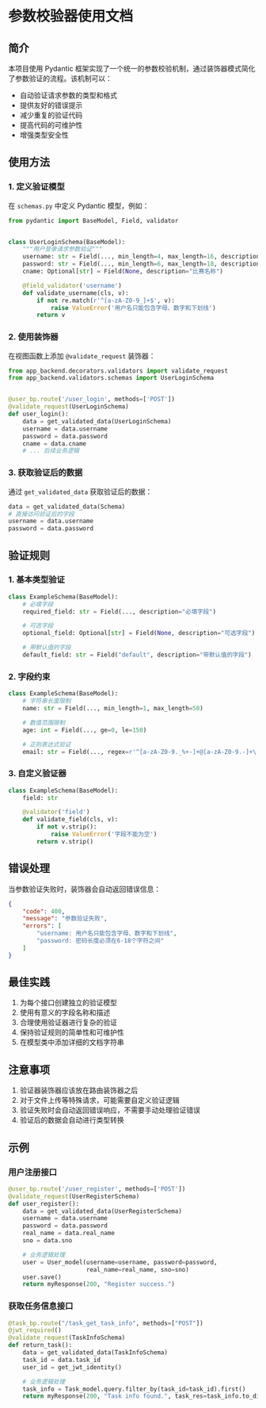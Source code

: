 # 参数校验器使用文档

## 简介

本项目使用 Pydantic 框架实现了一个统一的参数校验机制，通过装饰器模式简化了参数验证的流程。该机制可以：

- 自动验证请求参数的类型和格式
- 提供友好的错误提示
- 减少重复的验证代码
- 提高代码的可维护性
- 增强类型安全性

## 使用方法

### 1. 定义验证模型

在 `schemas.py` 中定义 Pydantic 模型，例如：

```python
from pydantic import BaseModel, Field, validator


class UserLoginSchema(BaseModel):
    """用户登录请求参数验证"""
    username: str = Field(..., min_length=4, max_length=16, description="用户名，4-16个字符")
    password: str = Field(..., min_length=6, max_length=18, description="密码，6-18个字符")
    cname: Optional[str] = Field(None, description="比赛名称")

    @field_validator('username')
    def validate_username(cls, v):
        if not re.match(r'^[a-zA-Z0-9_]+$', v):
            raise ValueError('用户名只能包含字母、数字和下划线')
        return v
```

### 2. 使用装饰器

在视图函数上添加 `@validate_request` 装饰器：

```python
from app_backend.decorators.validators import validate_request
from app_backend.validators.schemas import UserLoginSchema


@user_bp.route('/user_login', methods=['POST'])
@validate_request(UserLoginSchema)
def user_login():
    data = get_validated_data(UserLoginSchema)
    username = data.username
    password = data.password
    cname = data.cname
    # ... 后续业务逻辑
```

### 3. 获取验证后的数据

通过 `get_validated_data` 获取验证后的数据：

```python
data = get_validated_data(Schema)
# 直接访问验证后的字段
username = data.username
password = data.password
```

## 验证规则

### 1. 基本类型验证

```python
class ExampleSchema(BaseModel):
    # 必填字段
    required_field: str = Field(..., description="必填字段")

    # 可选字段
    optional_field: Optional[str] = Field(None, description="可选字段")

    # 带默认值的字段
    default_field: str = Field("default", description="带默认值的字段")
```

### 2. 字段约束

```python
class ExampleSchema(BaseModel):
    # 字符串长度限制
    name: str = Field(..., min_length=1, max_length=50)

    # 数值范围限制
    age: int = Field(..., ge=0, le=150)

    # 正则表达式验证
    email: str = Field(..., regex=r'^[a-zA-Z0-9._%+-]+@[a-zA-Z0-9.-]+\.[a-zA-Z]{2,}$')
```

### 3. 自定义验证器

```python
class ExampleSchema(BaseModel):
    field: str

    @validator('field')
    def validate_field(cls, v):
        if not v.strip():
            raise ValueError('字段不能为空')
        return v.strip()
```

## 错误处理

当参数验证失败时，装饰器会自动返回错误信息：

```json
{
	"code": 400,
	"message": "参数验证失败",
	"errors": [
		"username: 用户名只能包含字母、数字和下划线",
		"password: 密码长度必须在6-18个字符之间"
	]
}
```

## 最佳实践

1. 为每个接口创建独立的验证模型
2. 使用有意义的字段名称和描述
3. 合理使用验证器进行复杂的验证
4. 保持验证规则的简单性和可维护性
5. 在模型类中添加详细的文档字符串

## 注意事项

1. 验证器装饰器应该放在路由装饰器之后
2. 对于文件上传等特殊请求，可能需要自定义验证逻辑
3. 验证失败时会自动返回错误响应，不需要手动处理验证错误
4. 验证后的数据会自动进行类型转换

## 示例

### 用户注册接口

```python
@user_bp.route('/user_register', methods=['POST'])
@validate_request(UserRegisterSchema)
def user_register():
    data = get_validated_data(UserRegisterSchema)
    username = data.username
    password = data.password
    real_name = data.real_name
    sno = data.sno

    # 业务逻辑处理
    user = User_model(username=username, password=password,
                      real_name=real_name, sno=sno)
    user.save()
    return myResponse(200, "Register success.")
```

### 获取任务信息接口

```python
@task_bp.route("/task_get_task_info", methods=["POST"])
@jwt_required()
@validate_request(TaskInfoSchema)
def return_task():
    data = get_validated_data(TaskInfoSchema)
    task_id = data.task_id
    user_id = get_jwt_identity()

    # 业务逻辑处理
    task_info = Task_model.query.filter_by(task_id=task_id).first()
    return myResponse(200, "Task info found.", task_res=task_info.to_dict())
```
